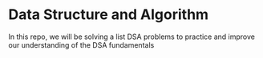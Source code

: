 # Data Structure and Algorithm

In this repo, we will be solving a list DSA problems to practice and improve our understanding of the DSA fundamentals